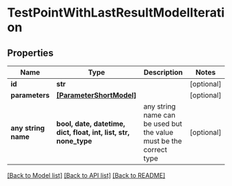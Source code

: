 # TestPointWithLastResultModelIteration


## Properties
Name | Type | Description | Notes
------------ | ------------- | ------------- | -------------
**id** | **str** |  | [optional] 
**parameters** | [**[ParameterShortModel]**](ParameterShortModel.md) |  | [optional] 
**any string name** | **bool, date, datetime, dict, float, int, list, str, none_type** | any string name can be used but the value must be the correct type | [optional]

[[Back to Model list]](../README.md#documentation-for-models) [[Back to API list]](../README.md#documentation-for-api-endpoints) [[Back to README]](../README.md)


